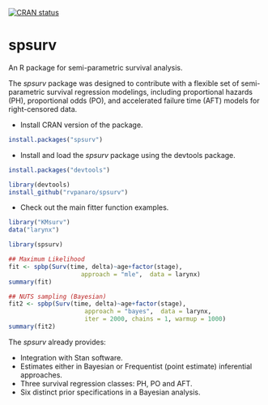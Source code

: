 
[![CRAN
status](https://www.r-pkg.org/badges/version/ggmap)](https://cran.r-project.org/package=spsurv)

# spsurv
An R package for semi-parametric survival analysis.

The *spsurv* package was designed to contribute with a flexible set of semi-parametric survival regression modelings, including proportional hazards (PH), proportional odds (PO), and accelerated failure time (AFT) models for right-censored data.

- Install CRAN version of the package.
```r
install.packages("spsurv")
```

- Install and load the *spsurv* package using the devtools package.

```r
install.packages("devtools")

library(devtools)
install_github("rvpanaro/spsurv")
```
- Check out the main fitter function examples.

```r
library("KMsurv")
data("larynx")

library(spsurv)

## Maximum Likelihood
fit <- spbp(Surv(time, delta)~age+factor(stage),
                    approach = "mle",  data = larynx)
summary(fit)      

## NUTS sampling (Bayesian)
fit2 <- spbp(Surv(time, delta)~age+factor(stage),
                     approach = "bayes",  data = larynx,
                     iter = 2000, chains = 1, warmup = 1000)
summary(fit2)
```

The *spsurv* already provides:
- Integration with Stan software.
- Estimates either in Bayesian or Frequentist (point estimate) inferential approaches.
- Three survival regression classes: PH, PO and AFT.
- Six distinct prior specifications in a Bayesian analysis.
